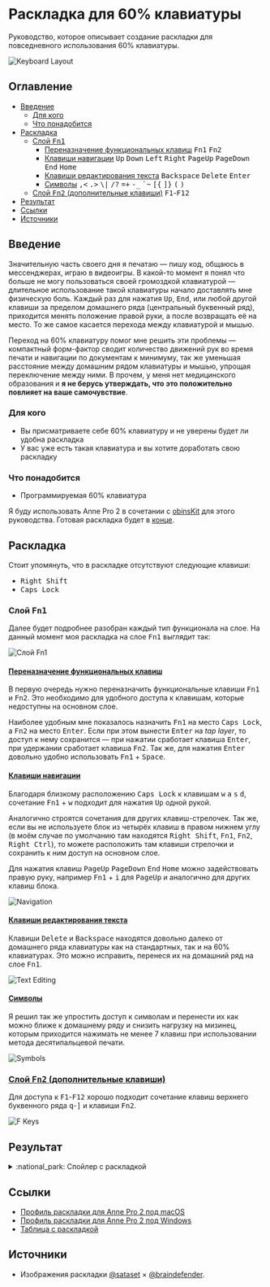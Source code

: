 # Раскладка для 60% клавиатуры

Руководство, которое описывает создание раскладки для повседневного использования 60% клавиатуры.

![Keyboard Layout](./img/default-layer.jpg)

## Оглавление

* [Введение](#введение)
  * [Для кого](#для-кого)
  * [Что понадобится](#что-понадобится)
* [Раскладка](#раскладка)
  * [Слой <kbd>Fn1</kbd>](#слой-fn1)
    * [Переназначение функциональных клавиш](#переназначение-функциональных-клавиш)
    <kbd>Fn1</kbd> <kbd>Fn2</kbd>
    * [Клавиши навигации](#клавиши-навигации)
     <kbd>Up</kbd> <kbd>Down</kbd> <kbd>Left</kbd> <kbd>Right</kbd> <kbd>PageUp</kbd>
     <kbd>PageDown</kbd> <kbd>End</kbd> <kbd>Home</kbd>
    * [Клавиши редактирования текста](#клавиши-редактирования-текста)
     <kbd>Backspace</kbd> <kbd>Delete</kbd> <kbd>Enter</kbd>
    * [Символы](#символы)
     <kbd>,&lt;</kbd> <kbd>.&gt;</kbd> <kbd>\\&#124;</kbd> <kbd>/?</kbd>
     <kbd>=+</kbd> <kbd>-_</kbd> <kbd>\`~</kbd> <kbd>\[\{</kbd>
     <kbd>\]\}</kbd> <kbd>\(</kbd> <kbd>\)</kbd>
  * [Слой <kbd>Fn2</kbd> (дополнительные клавиши)](#слой-fn2-дополнительные-клавиши)
     <kbd>F1</kbd>-<kbd>F12</kbd>
* [Результат](#результат)
* [Ссылки](#ссылки)
* [Источники](#источники)


## Введение

Значительную часть своего дня я печатаю — пишу код, общаюсь в мессенджерах, играю в видеоигры. В какой-то момент я понял что больше не могу пользоваться своей громоздкой клавиатурой — длительное использование такой клавиатуры начало доставлять мне физическую боль. Каждый раз для нажатия <kbd>Up</kbd>, <kbd>End</kbd>, или любой другой клавиши за пределом домашнего ряда (центральный буквенный ряд), приходится менять положение правой руки, а после возвращать её на место. То же самое касается перехода между клавиатурой и мышью.

Переход на 60% клавиатуру помог мне решить эти проблемы — компактный форм-фактор сводит количество движений рук во время печати и навигации по документам к минимуму, так же уменьшая расстояние между домашним рядом клавиатуры и мышью, упрощая переключение между ними. В прочем, у меня нет медицинского образования и **я не берусь утверждать, что это положительно повлияет на ваше самочувствие**.

### Для кого

* Вы присматриваете себе 60% клавиатуру и не уверены будет ли удобна раскладка
* У вас уже есть такая клавиатура и вы хотите доработать свою раскладку

### Что понадобится

* Программируемая 60% клавиатура

Я буду использовать Anne Pro 2 в сочетании с [obinsKit](http://en.obins.net/obinskit) для этого руководства. Готовая раскладка будет в [конце](#ссылки).


## Раскладка

Стоит упомянуть, что в раскладке отсутствуют следующие клавиши:

* <kbd>Right Shift</kbd>
* <kbd>Caps Lock</kbd>

### Слой <kbd>Fn1</kbd>

Далее будет подробнее разобран каждый тип функционала на слое. На данный момент моя раскладка на слое <kbd>Fn1</kbd> выглядит так:

![Слой Fn1](./img/fn1-layer.jpg)

#### [Переназначение функциональных клавиш](./layout_table.md#основной-вариант-раскладки)

В первую очередь нужно переназначить функциональные клавиши <kbd>Fn1</kbd> и <kbd>Fn2</kbd>. Это необходимо для удобного доступа к клавишам, которые недоступны на основном слое.

Наиболее удобным мне показалось назначить <kbd>Fn1</kbd> на место <kbd>Caps Lock</kbd>, а <kbd>Fn2</kbd> на место <kbd>Enter</kbd>. Если при этом вынести <kbd>Enter</kbd> на *tap layer*, то доступ к нему сохранится — при нажатии сработает клавиша <kbd>Enter</kbd>, при удержании сработает клавиша <kbd>Fn2</kbd>. Так же, для нажатия <kbd>Enter</kbd> довольно удобно использовать <kbd>Fn1</kbd> + <kbd>Space</kbd>.

#### [Клавиши навигации](./layout_table.md#клавиши-навигации)

Благодаря близкому расположению <kbd>Caps Lock</kbd> к клавишам <kbd>w</kbd> <kbd>a</kbd> <kbd>s</kbd> <kbd>d</kbd>, сочетание <kbd>Fn1</kbd> + <kbd>w</kbd> подходит для нажатия <kbd>Up</kbd> одной рукой.

Аналогично строятся сочетания для других клавиш-стрелочек. Так же, если вы не используете блок из четырёх клавиш в правом нижнем углу (в моём случае по умолчанию там находятся <kbd>Right Shift</kbd>, <kbd>Fn1</kbd>, <kbd>Fn2</kbd>, <kbd>Right Ctrl</kbd>), то можете расположить там клавиши стрелочки и сохранить к ним доступ на основном слое.

Для нажатия клавиш <kbd>PageUp</kbd> <kbd>PageDown</kbd> <kbd>End</kbd> <kbd>Home</kbd> можно задействовать правую руку, например <kbd>Fn1</kbd> + <kbd>i</kbd> для <kbd>PageUp</kbd> и аналогично для других клавиш блока.

![Navigation](./img/navigation.jpg)

#### [Клавиши редактирования текста](./layout_table.md#клавиши-редактирования-текста)

Клавиши <kbd>Delete</kbd> и <kbd>Backspace</kbd> находятся довольно далеко от домашнего ряда клавиатуры как на стандартных, так и на 60% клавиатурах. Это можно исправить, перенеся их на домашний ряд на слое <kbd>Fn1</kbd>.

![Text Editing](./img/text-editing.jpg)

#### [Символы](./layout_table.md#символы)

Я решил так же упростить доступ к символам и перенести их как можно ближе к домашнему ряду и снизить нагрузку на мизинец, которым приходится нажимать не менее 7 клавиш при использовании метода десятипальцевой печати.

![Symbols](./img/symbols.jpg)

### [Слой <kbd>Fn2</kbd> (дополнительные клавиши)](./layout_table.md#дополнительные-клавиши)

Для доступа к <kbd>F1</kbd>-<kbd>F12</kbd> хорошо подходит сочетание клавиш верхнего буквенного ряда <kbd>q</kbd>-<kbd>]</kbd> и клавиши <kbd>Fn2</kbd>.

![F Keys](./img/fn2-layer.jpg)


## Результат

<details>
  <summary>:national_park: Спойлер с раскладкой</summary>
  
  <br>
  
  ![Основной слой](/img/default-layer.jpg)
  ![Слой Fn1](/img/fn1-layer.jpg)
  ![Слой Fn2](/img/fn2-layer.jpg)
  ![Tap layer](/img/tap-layer.jpg)
</details>

## Ссылки

* [Профиль раскладки для Anne Pro 2 под macOS](https://github.com/astronautr/keyboard-layout/releases/download/v1.0.0/ap2_macOS.json)
* [Профиль раскладки для Anne Pro 2 под Windows](https://github.com/astronautr/keyboard-layout/releases/download/v1.0.0/ap2_Windows.json)
* [Таблица с раскладкой](./layout_table.md)

## Источники

* Изображения раскладки [@sataset](https://github.com/sataset) × [@braindefender](https://github.com/braindefender).